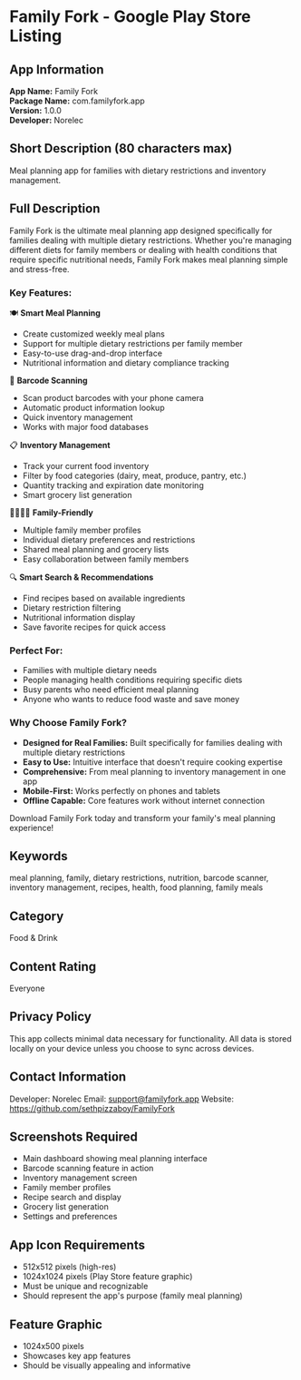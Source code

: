 # Family Fork - Google Play Store Listing

## App Information

**App Name:** Family Fork  
**Package Name:** com.familyfork.app  
**Version:** 1.0.0  
**Developer:** Norelec  

## Short Description (80 characters max)
Meal planning app for families with dietary restrictions and inventory management.

## Full Description

Family Fork is the ultimate meal planning app designed specifically for families dealing with multiple dietary restrictions. Whether you're managing different diets for family members or dealing with health conditions that require specific nutritional needs, Family Fork makes meal planning simple and stress-free.

### Key Features:

🍽️ **Smart Meal Planning**
- Create customized weekly meal plans
- Support for multiple dietary restrictions per family member
- Easy-to-use drag-and-drop interface
- Nutritional information and dietary compliance tracking

📱 **Barcode Scanning**
- Scan product barcodes with your phone camera
- Automatic product information lookup
- Quick inventory management
- Works with major food databases

📋 **Inventory Management**
- Track your current food inventory
- Filter by food categories (dairy, meat, produce, pantry, etc.)
- Quantity tracking and expiration date monitoring
- Smart grocery list generation

👨‍👩‍👧‍👦 **Family-Friendly**
- Multiple family member profiles
- Individual dietary preferences and restrictions
- Shared meal planning and grocery lists
- Easy collaboration between family members

🔍 **Smart Search & Recommendations**
- Find recipes based on available ingredients
- Dietary restriction filtering
- Nutritional information display
- Save favorite recipes for quick access

### Perfect For:
- Families with multiple dietary needs
- People managing health conditions requiring specific diets
- Busy parents who need efficient meal planning
- Anyone who wants to reduce food waste and save money

### Why Choose Family Fork?
- **Designed for Real Families:** Built specifically for families dealing with multiple dietary restrictions
- **Easy to Use:** Intuitive interface that doesn't require cooking expertise
- **Comprehensive:** From meal planning to inventory management in one app
- **Mobile-First:** Works perfectly on phones and tablets
- **Offline Capable:** Core features work without internet connection

Download Family Fork today and transform your family's meal planning experience!

## Keywords
meal planning, family, dietary restrictions, nutrition, barcode scanner, inventory management, recipes, health, food planning, family meals

## Category
Food & Drink

## Content Rating
Everyone

## Privacy Policy
This app collects minimal data necessary for functionality. All data is stored locally on your device unless you choose to sync across devices.

## Contact Information
Developer: Norelec
Email: support@familyfork.app
Website: https://github.com/sethpizzaboy/FamilyFork

## Screenshots Required
- Main dashboard showing meal planning interface
- Barcode scanning feature in action
- Inventory management screen
- Family member profiles
- Recipe search and display
- Grocery list generation
- Settings and preferences

## App Icon Requirements
- 512x512 pixels (high-res)
- 1024x1024 pixels (Play Store feature graphic)
- Must be unique and recognizable
- Should represent the app's purpose (family meal planning)

## Feature Graphic
- 1024x500 pixels
- Showcases key app features
- Should be visually appealing and informative
